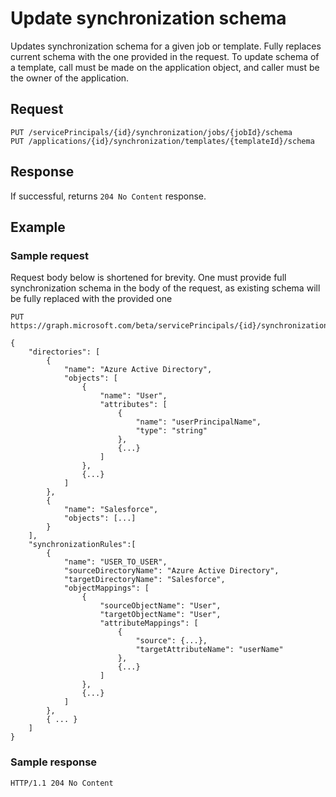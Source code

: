 # Update synchronization schema

Updates synchronization schema for a given job or template. Fully replaces current schema with the one provided in the request. To update schema of a template, call must be made on the application object, and caller must be the owner of the application.

## Request

```http
PUT /servicePrincipals/{id}/synchronization/jobs/{jobId}/schema
PUT /applications/{id}/synchronization/templates/{templateId}/schema
```

## Response

If successful, returns `204 No Content` response.

## Example

### Sample request

Request body below is shortened for brevity. One must provide full synchronization schema in the body of the request, as existing schema will be fully replaced with the provided one

```http
PUT https://graph.microsoft.com/beta/servicePrincipals/{id}/synchronization/jobs/{jobId}/schema

{
    "directories": [
        {
            "name": "Azure Active Directory",
            "objects": [
                {
                    "name": "User",
                    "attributes": [
                        {
                            "name": "userPrincipalName",
                            "type": "string"
                        },
                        {...}
                    ]
                },
                {...}
            ]
        },
        {
            "name": "Salesforce",
            "objects": [...]
        }
    ],
    "synchronizationRules":[
        {
            "name": "USER_TO_USER",
            "sourceDirectoryName": "Azure Active Directory",
            "targetDirectoryName": "Salesforce",
            "objectMappings": [
                {
                    "sourceObjectName": "User",
                    "targetObjectName": "User",
                    "attributeMappings": [
                        {
                            "source": {...},
                            "targetAttributeName": "userName"
                        },
                        {...}
                    ]
                },
                {...}
            ]
        },
        { ... }
    ]
}

```

### Sample response

```http
HTTP/1.1 204 No Content
```
